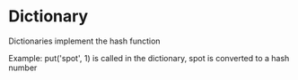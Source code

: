 # Dictionary
Dictionaries implement the hash function

Example:
put('spot', 1) is called
in the dictionary, spot is converted to a hash number